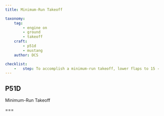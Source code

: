 ```yaml
---
title: Minimum-Run Takeoff 

taxonomy:
    tag:
        - engine on
        - ground
        - takeoff
    craft:
        - p51d
        - mustang
    author: DCS

checklist:
    -   step: To accomplish a minimum-run takeoff, lower flaps to 15 - 20°. Keep the aircraft in a three-point attitude and allow it to fly itself off the ground in this position. As soon as airborne, allow airspeed to build up and climb out when speed exceeds 100 mph. Retract landing gear when airspeed reaches a safe value. Raise flaps above 200 feet altitude. 
---
```


## P51D 
Minimum-Run Takeoff 

===


